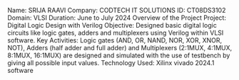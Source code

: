 Name: SRIJA RAAVI 
Company: CODTECH IT SOLUTIONS 
ID: CT08DS3102 
Domain: VLSI 
Duration: June to July 2024 
Overview of the Project 
Project: Digital Logic Design with Verilog
Objective:
	Designed basic digital logic circuits like logic gates, adders and multiplexers using Verilog within VLSI software.
Key Activities:
	Logic gates (AND, OR, NAND, NOR, XOR, XNOR, NOT), Adders (half adder and full adder) and Multiplexers (2:1MUX, 4:1MUX, 8:1MUX, 16:1MUX) are designed and simulated with the use of testbench by giving all possible input values.
Technology Used: Xilinx vivado 2024.1 software

